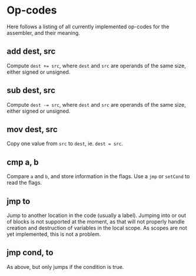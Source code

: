 Op-codes
=========

Here follows a listing of all currently implemented op-codes for the assembler, and their meaning.

add dest, src
---------------------

Compute `dest += src`, where `dest` and `src` are operands of the same size, either
signed or unsigned.

sub dest, src
----------------------

Compute `dest -= src`, where `dest` and `src` are operands of the same size, either
signed or unsigned.

mov dest, src
--------------------

Copy one value from `src` to `dest`, ie. `dest = src`.

cmp a, b
-------------

Compare `a` and `b`, and store information in the flags. Use a `jmp` or `setCond` to read the
flags.

jmp to
----------

Jump to another location in the code (usually a label). Jumping into or out of blocks is not supported at the moment,
as that will not properly handle creation and destruction of variables in the local scope. As scopes
are not yet implemented, this is not a problem.

jmp cond, to
------------------

As above, but only jumps if the condition is true.
